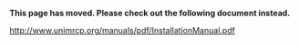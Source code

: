 **This page has moved. Please check  out the following document instead.**

http://www.unimrcp.org/manuals/pdf/InstallationManual.pdf